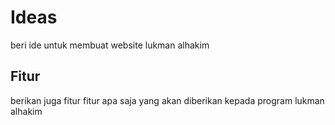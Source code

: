 # Ideas

beri ide untuk membuat website lukman alhakim

## Fitur

berikan juga fitur fitur apa saja yang akan diberikan kepada program lukman alhakim
